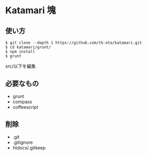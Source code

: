 Katamari 塊
========
## 使い方
```shell
$ git clone --depth 1 https://github.com/tk-ota/katamari.git
$ cd katamari/grunt/
$ npm install
$ grunt
```
src/以下を編集

## 必要なもの
- grunt
- compass
- coffeescript

## 削除
- .git
- .gitignore
- htdocs/.gitkeep